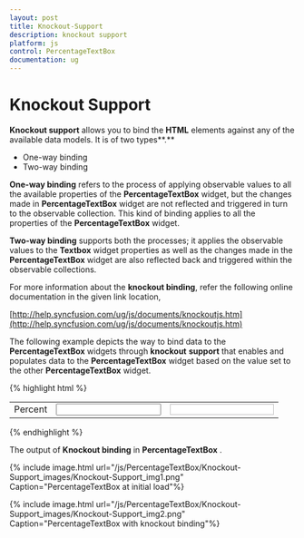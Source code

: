 ```yaml
---
layout: post
title: Knockout-Support
description: knockout support
platform: js
control: PercentageTextBox 
documentation: ug
---
```


# Knockout Support

**Knockout support** allows you to bind the **HTML** elements against any of the available data models. It is of two types**.**

* One-way binding
* Two-way binding

**One-way binding** refers to the process of applying observable values to all the available properties of the **PercentageTextBox** widget, but the changes made in **PercentageTextBox** widget are not reflected and triggered in turn to the observable collection. This kind of binding applies to all the properties of the **PercentageTextBox** widget.

**Two-way binding** supports both the processes; it applies the observable values to the **Textbox** widget properties as well as the changes made in the **PercentageTextBox** widget are also reflected back and triggered within the observable collections. 

For more information about the **knockout binding**, refer the following online documentation in the given link location,

[http://help.syncfusion.com/ug/js/documents/knockoutjs.htm](http://help.syncfusion.com/ug/js/documents/knockoutjs.htm)

The following example depicts the way to bind data to the **PercentageTextBox** widgets through **knockout** **support** that enables and populates data to the **PercentageTextBox** widget based on the value set to the other **PercentageTextBox** widget.

{% highlight html %}

<!DOCTYPE html>
<html xmlns="http://www.w3.org/1999/xhtml">
<head>
    <title></title>
    <!-- Style sheet for default theme (flat azure) -->
    <link href=" http://cdn.syncfusion.com/{{ site.releaseversion }}/js/web/flat-azure/ej.web.all.min.css" rel="stylesheet" />
    <!--scripts-->
    <script src="http://cdn.syncfusion.com/js/assets/external/jquery-1.10.2.min.js"></script>
    <script src="http://cdn.syncfusion.com/js/assets/external/jquery.globalize.min.js"> </script>
    <script src="http://cdn.syncfusion.com/js/assets/external/jquery.easing.1.3.min.js"> </script>
    <script src="http://cdn.syncfusion.com/js/assets/external/knockout.min.js"></script>
    <script src="http://cdn.syncfusion.com/{{ site.releaseversion }}/js/web/ej.web.all.min.js"></script>
    <script src="http://cdn.syncfusion.com/{{ site.releaseversion }}/js/web/ej.unobtrusive.min.js"></script>
    <script src="http://cdn.syncfusion.com/{{ site.releaseversion }}/js/ej.widget.ko.min.js"></script>
</head>
<body>
    <div id="center">
        <table cellpadding="10">
            <tbody>
                <tr>
                    <td>
                        <label for="percent">Percent</label>
                    </td>
                    <td>
                        <input id="percent" type="text" data-bind="ejPercentageTextbox: { value: pvalue }" />
                    </td>
                    <td>
                        <input type="text" class="e-input" style="border:1px solid #bdbcbd" data-bind="value: pvalue" />
                    </td>
                </tr>
            </tbody>
        </table>
    </div>
    <script type="text/javascript">
        window.viewModel = {
            pvalue: ko.observable(50),
        }
        jQuery(function ($) {
            ko.applyBindings(viewModel);
        });
    </script>
</body>
</html>


{% endhighlight %}





The output of **Knockout binding** in **PercentageTextBox** .



{% include image.html url="/js/PercentageTextBox/Knockout-Support_images/Knockout-Support_img1.png" Caption="PercentageTextBox at initial load"%}



{% include image.html url="/js/PercentageTextBox/Knockout-Support_images/Knockout-Support_img2.png" Caption="PercentageTextBox with knockout binding"%}

